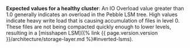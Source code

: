 **Expected values for a healthy cluster**: An IO Overload value greater than 1.0 generally indicates an overload in the Pebble LSM tree. High values indicate heavy write load that is causing accumulation of files in level 0. These files are not being compacted quickly enough to lower levels, resulting in a [misshapen LSM]({% link {{ page.version.version }}/architecture/storage-layer.md %}#inverted-lsms).